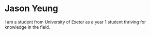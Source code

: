 # Jason Yeung
I am a student from University of Exeter as a year 1 student thriving for knowledge in the field.
